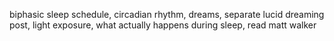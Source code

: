 biphasic sleep schedule, circadian rhythm, dreams, separate lucid dreaming post, light exposure, what actually happens during sleep, read matt walker